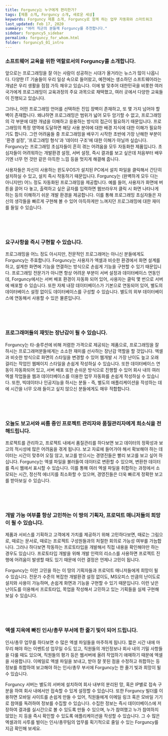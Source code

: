 ```yaml
---
title: Forguncy는 누구에게 편리한가?
tags: [제품 소개, Forguncy 소개, 새로운 세상]
keywords: Forguncy 제품 소개, Forguncy로 함께 하는 업무 자동화와 스마트워크
last_updated: Feb 17, 2020
summary: "여러 직군의 분들께 Forguncy를 추천합니다."
sidebar: forguncy5_sidebar
permalink: forguncy_for_whom.html
folder: forguncy5_01_intro
---
```


<h3>소프트웨어 교육을 위한 역할로서의 Forguncy를 소개합니다.</h3>

앞으로는 프로그래밍을 잘 아는 사람이 성공하는 시대가 올거라는 뉴스가 많이 나옵니다. 다양한 IT 기술들이 우리 일상 속으로 들어왔고, 예전에는 생소하던 소프트웨어라는 개념은 우리 생활을 점점 가득 채우고 있습니다. 이에 발 맞추어 대한민국을 비롯한 여러 국가에게 프로그래밍이 교육과정의 주요 과목으로 채택했고, 여러 곳에서 다양한 교육들이 진행되고 있습니다. 

그러나, 어떤 프로그래밍 언어를 선택하든 진입 장벽이 존재하고, 또 몇 가지 넘어야 할 벽이 존재합니다. 왜냐하면 프로그래밍은 범위가 넓어 모두 암기할 수 없고, 프로그래밍의 각 부분에 대한 개념을 이해하고 응용하는 방식의 접근이 필요하기 때문입니다. 프로그래밍의 특정 영역에 도달하면 해당 사용 분야에 대한 배경 지식에 대한 이해가 필요하기도 합니다. 그런 어려움들 중 프로그래밍을 배우기 시작한 초반에 가장 난해한 부분이 '환경 설정', '프로그래밍 형식'과 '데이터 구조'에 대한 이해가 아닐까 싶습니다. Forguncy는 프로그래밍 초심자들이 흔히 겪는 어려움을 모두 자동화한 제품입니다. 초심자들이 어려워하는 개발환경 설정, 서버 설정, 즉시 결과를 보고 싶은데 처음부터 배우기엔 너무 먼 것만 같은 아득한 느낌 등을 멋지게 해결해 줍니다. 

사용자들은 자신이 사용하는 윈도우OS가 설치된 PC에서 설치 파일을 클릭해서 간단히 설치하실 수 있고, 설치 즉시 작동하기 때문입니다. Forguncy는 (완벽하게 모두 다는 아니지만) 어느 정도 자동화된 프로그래밍을 제공합니다. 예를 들어, 사용자가 화면에 버튼을 끌어 다 놓고, 출력하고 싶은 글자를 입력하면 웹브라우저 클릭 시 화면 나타나게 하는 등의 이해하기 쉬운 개발 환경을 제공합니다. 이를 통해 프로그래밍 초심자들은 자신의 생각들을 빠르게 구현해 볼 수 있어 아득하게만 느껴지던 프로그래밍에 대한 재미를 들일 수 있습니다.

<br /><br /><br />

<h3>요구사항을 즉시 구현할 수 있습니다.</h3>

프로그래밍을 어느 정도 아시지만, 전문적인 프로그래머는 아니신 분들에게도 Forguncy는 주효합니다. Forguncy는 사용자가 엑셀과 비슷한 환경에서 화면 설계를 하고, 설계한 화면에 기능을 연결하는 방식으로 손쉽게 기능을 구현할 수 있기 때문입니다. 프로그래밍 전문가가 아니면 항상 어려운 부분이 서버 설정과 데이터베이스 연동인데, Forguncy에서는 서버 배포 환경이 자동화 되어 있어, 사용자는 클릭 몇 번으로 서버에 배포할 수 있습니다. 또한 자체 내장 데이터베이스가 기본으로 연동되어 있어, 별도의 데이터베이스 설정 없이도 데이터베이스를 구성할 수 있습니다. 별도의 외부 데이터베이스에 연동해서 사용할 수 있은 물론입니다.

<br /><br /><br />

<h3>프로그래머들의 재밋는 장난감이 될 수 있습니다.</h3>

Forguncy는 타-솔루션에 비해 저렴한 가격으로 제공되는 제품으로, 프로그래밍을 잘 하시는 프로그래머분들에게는 소소한 재미를 선사하는 장난감 역할을 할 것입니다. 엑셀과 비슷한 방식으로 화면의 스타일을 변경할 수 있어 웹개발 시 가장 난이도 높고 오래 걸리는 작업인 웹페이지 스타일을 손쉽게 작성하실 수 있습니다. 또한 데이터베이스 연동이 자동화되어 있고, 서버 배포 또한 손쉬운 방식으로 진행할 수 있어 회사 내의 여러 엑셀 작업들을 웹과 데이터베이스를 이용한 업무 자동화를 손쉽게 작성하실 수 있습니다. 또한, 빅데이터나 인공지능을 하시는 분들 - 즉, 별도의 애플리케이션을 작성하는 데에 시간을 너무 오래 들이고 싶지 않으신 분들에게도 매우 적합합니다.

<br /><br /><br />

<h3>오늘도 보고서와 씨름 중인 프로젝트 관리자와 품질관리자에게 희소식을 전해드립니다.</h3>

프로젝트를 관리하고, 프로젝트 내에서 품질관리를 하다보면 보고 데이터의 정확성과 보고의 적시성에 많은 어려움을 겪게 됩니다. 보고 자료에 들어가야 해서 확보해야 하는 데이터는 시간이 맞추어 오질 않고, 보고를 받으시는 경영진들은 빨리 보고를 보고 싶어 하십니다. Forguncy는 엑셀 파일을 불러들여 데이터로 변환할 수 있으며, 변환한 데이터를 즉시 웹에서 표시할 수 있습니다. 이를 통해 여러 엑셀 파일을 취합하는 과정에서 소모되는 시간, 정신적 에너지를 최소화할 수 있으며, 경영진들은 더욱 빠르게 정확한 보고를 받아보실 수 있습니다.

<br /><br /><br />

<h3>개발 가능 여부를 항상 고민하는 이 땅의 기획자, 프로덕트 매니저들의 희망이 될 수 있습니다.</h3>

제품과 서비스를 기획하고 고객에게 가치를 제공하기 위해 고민하다보면, 때로는 그림으로, 때로는 문서로, 때로는 프로젝트 구성원들과의 처절한 회의로 가능성 여부를 가늠합니다. 그러나 하다보면 작동하는 프로토타입을 개발해서 직접 내용을 확인해야만 하는 경우도 있습니다. 프로토타입 개발을 위해 개발 인력의 리소스를 사용하면 프로젝트 진행에 어려움이 발생할 때도 있기 때문에 이런 결정은 언제나 고민이 됩니다. 

Forguncy는 이런 고민을 하는 이 땅의 기획자들과 프로덕트 매니저들에게 희망이 될 수 있습니다. 전문가 수준의 복잡한 개발환경 설정 없이도, MS오피스 만큼의 난이도로 설치와 사용이 가능하며, 손쉽게 화면과 기능을 구현할 수 있기 때문입니다. 이런 낮은 난이도를 이용해서 프로토타입, 목업을 작성해서 고민하고 있는 기획들을 실제 구현해 보실 수 있습니다.

<br /><br /><br />

<h3>엑셀 지옥에 빠진 인사/총무 부서에 한 줄기 빛이 되어 드립니다.</h3>

인사/총무 업무를 하다보면 수 많은 엑셀 파일들을 마주하게 됩니다. 짧은 시간 내에 마무리 해야 하는 이벤트성 업무일 수도 있고, 직원들의 개인정보나 회사 내의 기밀 사항들을 다룰 때도 있으며, 직원들의 평가 등은 웹서버에 올려 작업하기 애매하기 때문에 엑셀을 사용합니다. 이메일로 엑셀 파일을 보내고, 받아 잘 못된 점을 수정하고 취합하는 등 정보를 취합하여 보고해야 하는 인사/총무 부서에 Forguncy는 한 줄기 빛과 희망이 될 수 있습니다.

Forguncy 서버는 별도의 서버에 설치하여 회사 내부의 분리된 망, 혹은 IP별로 접속 구분을 하여 회사 내에서만 접속할 수 있게 설정할 수 있습니다. 또한 Forguncy 빌더를 이용하면 모바일 사이트를 손쉽게 만들 수 있어, 직원들에게 이메일 링크 혹은 모바일 기기로 참여를 독려하여 정보를 수집할 수 있습니다. 수집한 정보는 즉시 데이터베이스에 저장하여 결과를 실시간으로 볼 수 있도록 만들 수 있으며, 누가 참여했고 누가 참여하지 않았는 지 등을 즉시 확인할 수 있도록 애플리케이션을 작성할 수 있습니다. 그 수 많은 엑셀과의 사투를 벌이는 인사/총무팀의 업무를 획기적으로 줄일 수 있는 Forguncy를 지금 확인해 보세요.

<br /><br /><br /><br />
